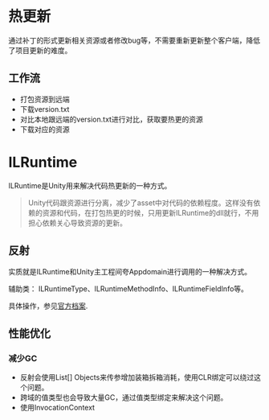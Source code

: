 # 热更新
通过补丁的形式更新相关资源或者修改bug等，不需要重新更新整个客户端，降低了项目更新的难度。

## 工作流
- 打包资源到远端
- 下载version.txt
- 对比本地跟远端的version.txt进行对比，获取要热更的资源
- 下载对应的资源

# ILRuntime
ILRuntime是Unity用来解决代码热更新的一种方式。
> Unity代码跟资源进行分离，减少了asset中对代码的依赖程度。这样没有依赖的资源和代码，在打包热更的时候，只用更新ILRuntime的dll就行，不用担心依赖关心导致资源的更新。

## 反射
实质就是ILRuntime和Unity主工程间夸Appdomain进行调用的一种解决方式。

辅助类：
ILRuntimeType、ILRuntimeMethodInfo、ILRuntimeFieldInfo等。

具体操作，参见[官方档案](https://ourpalm.github.io/ILRuntime/public/v1/guide/reflection.html).

## 性能优化
### 减少GC
- 反射会使用List[] Objects来传参增加装箱拆箱消耗，使用CLR绑定可以绕过这个问题。
- 跨域的值类型也会导致大量GC，通过值类型绑定来解决这个问题。
- 使用InvocationContext
